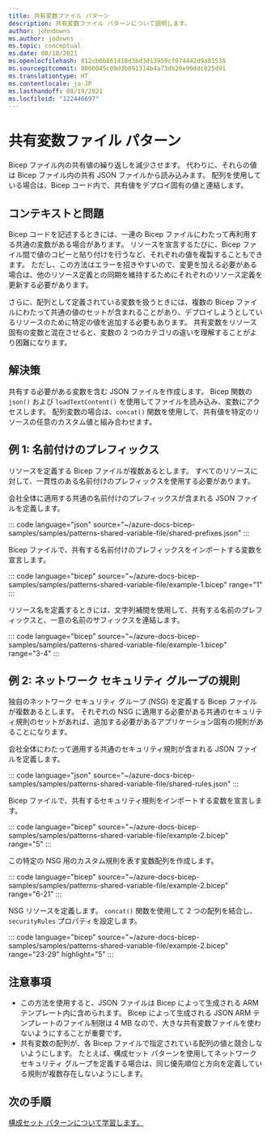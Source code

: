 ```yaml
---
title: 共有変数ファイル パターン
description: 共有変数ファイル パターンについて説明します。
author: johndowns
ms.author: jodowns
ms.topic: conceptual
ms.date: 08/18/2021
ms.openlocfilehash: 812cb0b861418d3bd3d13959cf074442d9a81538
ms.sourcegitcommit: 8000045c09d3b091314b4a73db20e99ddc825d91
ms.translationtype: HT
ms.contentlocale: ja-JP
ms.lasthandoff: 08/19/2021
ms.locfileid: "122446697"
---
```

# <a name="shared-variable-file-pattern"></a>共有変数ファイル パターン

Bicep ファイル内の共有値の繰り返しを減少させます。 代わりに、それらの値は Bicep ファイル内の共有 JSON ファイルから読み込みます。 配列を使用している場合は、Bicep コード内で、共有値をデプロイ固有の値と連結します。

## <a name="context-and-problem"></a>コンテキストと問題

Bicep コードを記述するときには、一連の Bicep ファイルにわたって再利用する共通の変数がある場合があります。 リソースを宣言するたびに、Bicep ファイル間で値のコピーと貼り付けを行うなど、それぞれの値を複製することもできます。 ただし、この方法はエラーを招きやすいので、変更を加える必要がある場合は、他のリソース定義との同期を維持するためにそれぞれのリソース定義を更新する必要があります。

さらに、配列として定義されている変数を扱うときには、複数の Bicep ファイルにわたって共通の値のセットが含まれることがあり、デプロイしようとしているリソースのために特定の値を追加する必要もあります。 共有変数をリソース固有の変数と混在させると、変数の 2 つのカテゴリの違いを理解することがより困難になります。

## <a name="solution"></a>解決策

共有する必要がある変数を含む JSON ファイルを作成します。 Bicep 関数の `json()` および `loadTextContent()` を使用してファイルを読み込み、変数にアクセスします。 配列変数の場合は、`concat()` 関数を使用して、共有値を特定のリソースの任意のカスタム値と組み合わせます。

## <a name="example-1-naming-prefixes"></a>例 1: 名前付けのプレフィックス

リソースを定義する Bicep ファイルが複数あるとします。 すべてのリソースに対して、一貫性のある名前付けのプレフィックスを使用する必要があります。

会社全体に適用する共通の名前付けのプレフィックスが含まれる JSON ファイルを定義します。

::: code language="json" source="~/azure-docs-bicep-samples/samples/patterns-shared-variable-file/shared-prefixes.json" :::

Bicep ファイルで、共有する名前付けのプレフィックスをインポートする変数を宣言します。

::: code language="bicep" source="~/azure-docs-bicep-samples/samples/patterns-shared-variable-file/example-1.bicep" range="1" :::

リソース名を定義するときには、文字列補間を使用して、共有する名前のプレフィックスと、一意の名前のサフィックスを連結します。

::: code language="bicep" source="~/azure-docs-bicep-samples/samples/patterns-shared-variable-file/example-1.bicep" range="3-4" :::

## <a name="example-2-network-security-group-rules"></a>例 2: ネットワーク セキュリティ グループの規則

独自のネットワーク セキュリティ グループ (NSG) を定義する Bicep ファイルが複数あるとします。 それぞれの NSG に適用する必要がある共通のセキュリティ規則のセットがあれば、追加する必要があるアプリケーション固有の規則があることになります。

会社全体にわたって適用する共通のセキュリティ規則が含まれる JSON ファイルを定義します。

::: code language="json" source="~/azure-docs-bicep-samples/samples/patterns-shared-variable-file/shared-rules.json" :::

Bicep ファイルで、共有するセキュリティ規則をインポートする変数を宣言します。

::: code language="bicep" source="~/azure-docs-bicep-samples/samples/patterns-shared-variable-file/example-2.bicep" range="5" :::

この特定の NSG 用のカスタム規則を表す変数配列を作成します。

::: code language="bicep" source="~/azure-docs-bicep-samples/samples/patterns-shared-variable-file/example-2.bicep" range="6-21" :::

NSG リソースを定義します。 `concat()` 関数を使用して 2 つの配列を結合し、`securityRules` プロパティを設定します。

::: code language="bicep" source="~/azure-docs-bicep-samples/samples/patterns-shared-variable-file/example-2.bicep" range="23-29" highlight="5" :::

## <a name="considerations"></a>注意事項

- この方法を使用すると、JSON ファイルは Bicep によって生成される ARM テンプレート内に含められます。 Bicep によって生成される JSON ARM テンプレートのファイル制限は 4 MB なので、大きな共有変数ファイルを使わないようにすることが重要です。
- 共有変数の配列が、各 Bicep ファイルで指定されている配列の値と競合しないようにします。 たとえば、構成セット パターンを使用してネットワーク セキュリティ グループを定義する場合は、同じ優先順位と方向を定義している規則が複数存在しないようにします。

## <a name="next-steps"></a>次の手順

[構成セット パターンについて学習します。](patterns-configuration-set.md)
